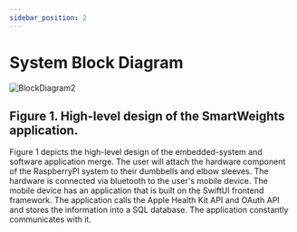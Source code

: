 ```yaml
---
sidebar_position: 2
---
```


# System Block Diagram
![BlockDiagram2](https://github.com/Capstone-Projects-2024-Spring/project-smartweights/assets/114025055/56ddde09-5073-4d3f-ba42-608ab87fe367)

## Figure 1. High-level design of the SmartWeights application.

Figure 1 depicts the high-level design of the embedded-system and software application merge. The user will attach the hardware component of the RaspberryPI system to their dumbbells and elbow sleeves. The hardware is connected via bluetooth to the user's mobile device. The mobile device has an application that is built on the SwiftUI frontend framework. The application calls the Apple Health Kit API and OAuth API and stores the information into a SQL database. The application constantly communicates with it.

